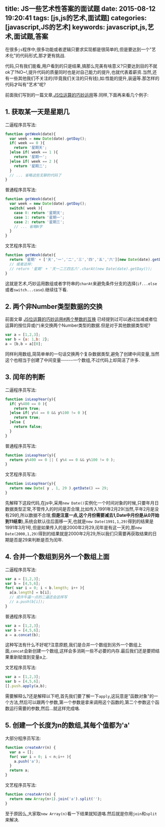 title: JS一些艺术性答案的面试题
date: 2015-08-12 19:20:41
tags: [js,js的艺术,面试题]
categories: [javascript,JS的艺术]
keywords: javascript,js,艺术,面试题,答案
---

在很多`js`程序中,很多功能或者逻辑只要求实现都是很简单的,但是要达到一个"艺术化"的代码形式,那才更有挑战.

代码,只有我们能看,用户看到的只是结果,搞那么完美有啥意义?只要达到目的不就ok了?NO~!,提升代码的质量同时也是对自己能力的提升,也就代表着薪资.当然,还有一些其他我们不关注的(毕竟我们关注的只有钱),如:性能的提升,装逼等.那怎样的代码才叫有"艺术"呢?

前面我们写到的一篇文章,[JS位运算的巧妙运用](/2015/08/10/js-bit-operation/)等.同样,下面再来看几个例子:

<!--more-->

## 1. 获取某一天是星期几

二逼程序员写法:
```js
function getWeek(date){
  var week = new Date(date).getDay();
  if( week == 0 ){
    return '星期天';
  }else if( week == 1 ){
    return '星期一';
  }else if( week == 2 ){
    return '星期二';
  }
  // ... 省略这些无聊的代码了
}
```
普通程序员写法:
```js
function getWeek(date){
  var week = new Date(date).getDay();
  switch( week ){
    case 0: return '星期天';
    case 1: return '星期一';
    case 2: return '星期三';
    // ... 省略N字
  }
}
```
文艺程序员写法:
```js
function getWeek(date){
  return '星期' + ['天','一','二','三','四','五','六'][new Date(date).getDay()];
  // 或者这样:
  // return '星期' + '天一二三四五六'.charAt(new Date(date).getDay());
}
```
这就是艺术,巧妙运用数组或者字符串的`charAt`来避免条件分支的选择(`if...else`或者`switch...case`).继续往下看.

## 2. 两个非Number类型数据的交换

前面文章 [JS位运算的巧妙运用#两个整数的互换](/2015/08/10/js-bit-operation/#change-number) 已经提到过可以通过加减或者位运算的按位异或(^)来交换两个Number类型的数据.但是对于其他数据类型呢?

```js
var a = [1,2,3];
var b = {a: 1,b: 2};
a = [b,b = a][0];
```
同样利用数组,简简单单的一句话交换两个复杂数据类型,避免了创建中间变量,当然这个也相当于创建了中间变量------一个数组,不过代码上却简洁了许多.

## 3. 闰年的判断

二逼程序员写法:
```js
function isLeapYear(y){
  if( y%400 == 0 ){
    return true;
  }else if( y%4 == 0 && y%100 != 0 ){
    return true;
  }else {
    return false;
  }
} 
```

普通程序员写法:
```js
function isLeapYear(y){
  return y%400 == 0 || ( y%4 == 0 && y%100 != 0 );
}
```

文艺程序员写法:
```js
function isLeapYear(y){
  return new Date( y , 1, 29 ).getDate() == 29;
}
```
先解释下这段代码,在js中,采用`new Date()`实例化一个时间对象的时候,只要年月日数据类型正常,不管传入的时间是否合理,比如传入1991年2月29(当然,平年2月是没有29的,所以数据不合理,**但是注意一点,这个月份需要减去1,Date中月份是从0开始到11结束**),系统会默认往后面移一天,也就是`new Date(1991,1,29)`得到的结果是1991年3月1号,但是如果传入的是2000年2月29,闰年是有这一天的,那`new Date(2000,1,29)`得到的结果就是2000年2月29,所以我们只需要再获取结果的日期是否是29来判断是否为闰年.

## 4. 合并一个数组到另外一个数组上面

二逼程序员写法:
```js
var a = [1,2,3];
var b = [4,5,6];
for( var i = 0; i < b.length; i++ ){
  a[a.length] = b[i];
  // 或许牛逼一点的二逼还会这样写
  // a.push(b[i]);
}
```

普通程序员写法:
```js
var a = [1,2,3];
var b = [4,5,6];
a = a.concat(b);
```
这种写法有什么不好呢?注意原题,我们是合并一个数组到另外一个数组上面,`concat`会新创建一个数组,这样会多消耗一些不必要的内存.最后我们还是要把结果重新赋值到变量a上.

文艺程序员写法:
```js
var a = [1,2,3];
var b = [4,5,6];
[].push.apply(a,b);
```

需要解释么?还是解释以下吧,首先我们要了解一下`apply`,这玩意是"函数对象"的一个方法,然后可以跟两个参数,第一个参数是拿来调用这个函数的,第二个参数这个函数运行需要的参数,然后...就这样完成咯.

## 5. 创建一个长度为n的数组,其每个值都为'a'

大部分程序员写法:
```js
function createArr(n) {
  var a = [];
  for( var i = 0; i < n;i++ ){
    a.push('a');
  }
  return a;
}
```

文艺程序员写法:
```js
function createArr(n) {
  return new Array(n+1).join('a').split('');
}
```
至于原因么,大家取`new Array(n)`看一下结果就知道咯.然后就是你用`join`和`split`来解决.